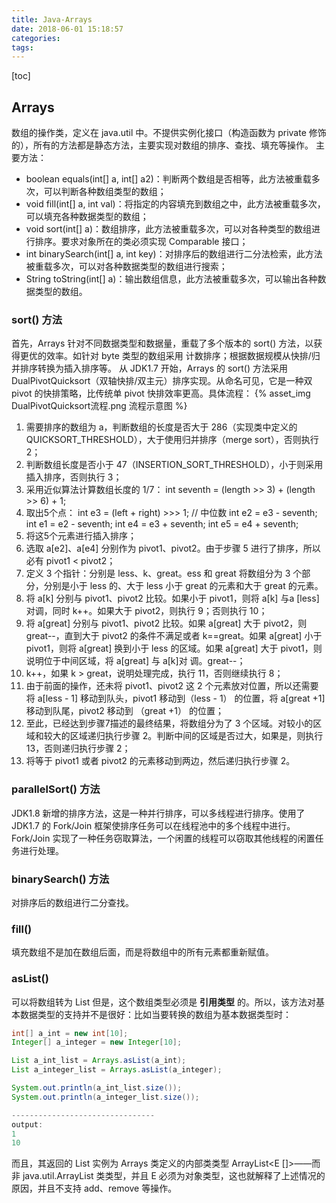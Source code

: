 ```yaml
---
title: Java-Arrays
date: 2018-06-01 15:18:57
categories:
tags:
---
```

[toc]
## Arrays
数组的操作类，定义在 java.util 中。不提供实例化接口（构造函数为 private 修饰的），所有的方法都是静态方法，主要实现对数组的排序、查找、填充等操作。
主要方法：
* boolean equals(int[] a, int[] a2)：判断两个数组是否相等，此方法被重载多次，可以判断各种数组类型的数组；
* void fill(int[] a, int val)：将指定的内容填充到数组之中，此方法被重载多次，可以填充各种数据类型的数组；
* void sort(int[] a)：数组排序，此方法被重载多次，可以对各种类型的数组进行排序。要求对象所在的类必须实现 Comparable 接口；
* int binarySearch(int[] a, int key)：对排序后的数组进行二分法检索，此方法被重载多次，可以对各种数据类型的数组进行搜索；
* String toString(int[] a)：输出数组信息，此方法被重载多次，可以输出各种数据类型的数组。

### sort() 方法
首先，Arrays 针对不同数据类型和数据量，重载了多个版本的 sort() 方法，以获得更优的效率。如针对 byte 类型的数组采用 计数排序；根据数据规模从快排/归并排序转换为插入排序等。
从 JDK1.7 开始，Arrays 的 sort() 方法采用 DualPivotQuicksort（双轴快排/双主元）排序实现。从命名可见，它是一种双 pivot 的快排策略，比传统单 pivot 快排效率更高。具体流程：
{% asset_img DualPivotQuicksort流程.png 流程示意图 %}
1. 需要排序的数组为 a，判断数组的长度是否大于 286（实现类中定义的 QUICKSORT_THRESHOLD），大于使用归并排序（merge sort），否则执行2；
2. 判断数组长度是否小于 47（INSERTION_SORT_THRESHOLD），小于则采用插入排序，否则执行 3；
3. 采用近似算法计算数组长度的 1/7：
int seventh = (length >> 3) + (length >> 6) + 1;
4. 取出5个点：
int e3 = (left + right) >>> 1;  // 中位数
int e2 = e3 - seventh;
int e1 = e2 - seventh;
int e4 = e3 + seventh;
int e5 = e4 + seventh;
5. 将这5个元素进行插入排序；
6. 选取 a[e2]、a[e4] 分别作为 pivot1、pivot2。由于步骤 5 进行了排序，所以必有 pivot1 < pivot2；
7. 定义 3 个指针：分别是 less、k、great。ess 和 great 将数组分为 3 个部分，分别是小于 less 的、大于 less 小于 great 的元素和大于 great 的元素。 
8. 将 a[k] 分别与 pivot1、pivot2 比较。如果小于 pivot1，则将 a[k] 与a [less] 对调，同时 k++。如果大于 pivot2，则执行 9；否则执行 10；
9. 将 a[great] 分别与 pivot1、pivot2 比较。如果 a[great] 大于 pivot2，则 great--，直到大于 pivot2 的条件不满足或者 k==great。如果 a[great] 小于 pivot1，则将 a[great] 换到小于 less 的区域。如果 a[great] 大于 pivot1，则说明位于中间区域，将 a[great] 与 a[k]对 调。great--；
10. k++，如果 k > great，说明处理完成，执行 11，否则继续执行 8；
11. 由于前面的操作，还未将 pivot1、pivot2 这 2 个元素放对位置，所以还需要将 a[less - 1] 移动到队头，pivot1 移动到（less - 1） 的位置，将 a[great +1] 移动到队尾，pivot2 移动到 （great +1） 的位置；
12. 至此，已经达到步骤7描述的最终结果，将数组分为了 3 个区域。对较小的区域和较大的区域递归执行步骤 2。判断中间的区域是否过大，如果是，则执行 13，否则递归执行步骤 2；
13. 将等于 pivot1 或者 pivot2 的元素移动到两边，然后递归执行步骤 2。

### parallelSort() 方法
JDK1.8 新增的排序方法，这是一种并行排序，可以多线程进行排序。使用了 JDK1.7 的 Fork/Join 框架使排序任务可以在线程池中的多个线程中进行。Fork/Join 实现了一种任务窃取算法，一个闲置的线程可以窃取其他线程的闲置任务进行处理。

### binarySearch() 方法
对排序后的数组进行二分查找。

### fill()
填充数组不是加在数组后面，而是将数组中的所有元素都重新赋值。

### asList()
可以将数组转为 List 但是，这个数组类型必须是 **引用类型** 的。所以，该方法对基本数据类型的支持并不是很好：比如当要转换的数组为基本数据类型时：
```java
int[] a_int = new int[10];
Integer[] a_integer = new Integer[10];

List a_int_list = Arrays.asList(a_int);
List a_integer_list = Arrays.asList(a_integer);

System.out.println(a_int_list.size());
System.out.println(a_integer_list.size());

--------------------------------
output: 
1
10
```

而且，其返回的 List 实例为 Arrays 类定义的内部类类型 ArrayList<E []>——而非 java.util.ArrayList 类类型，并且 E 必须为对象类型，这也就解释了上述情况的原因，并且不支持 add、remove 等操作。